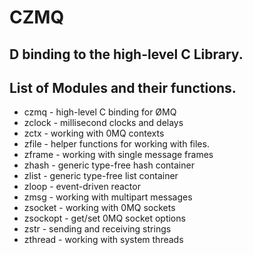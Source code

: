 CZMQ  
======================================
D binding to the high-level C Library.
--------------------------------------

List of Modules and their functions.
--------------------------------------

* czmq 		- high-level C binding for ØMQ
* zclock 	- millisecond clocks and delays
* zctx 		- working with 0MQ contexts
* zfile 	- helper functions for working with files.
* zframe 	- working with single message frames
* zhash 	- generic type-free hash container
* zlist 	- generic type-free list container
* zloop 	- event-driven reactor
* zmsg 		- working with multipart messages
* zsocket 	- working with 0MQ sockets
* zsockopt 	- get/set 0MQ socket options
* zstr 		- sending and receiving strings
* zthread 	- working with system threads

